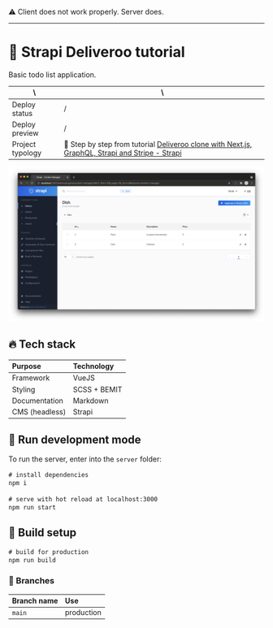 ⚠️ Client does not work properly. Server does.

----
# 📒 Strapi Deliveroo tutorial

Basic todo list application.

| \                                                                          | \                                                                              |
|----------------------------------------------------------------------------|--------------------------------------------------------------------------------|
| Deploy status                                                              | /                                                                              |
| Deploy preview                                                             | /                                                                              |
| Project typology                                                           | 📒  Step by step from tutorial [Deliveroo clone with Next.js, GraphQL, Strapi and Stripe - Strapi](https://strapi.io/blog/strapi-next-setup) |

![project preview](docs/project-preview.png)

## 🔥 Tech stack

| Purpose       | Technology   |
|:--------------|:-------------|
| Framework     | VueJS        |
| Styling       | SCSS + BEMIT |
| Documentation | Markdown     |
| CMS (headless) | Strapi     |

## 🌊 Run development mode

To run the server, enter into the `server` folder:

```shell
# install dependencies
npm i

# serve with hot reload at localhost:3000
npm run start
```

## 🧳 Build setup

```shell
# build for production
npm run build
```

### 🌿 Branches

| Branch name | Use        |
|:------------|:-----------|
| `main`      | production |
